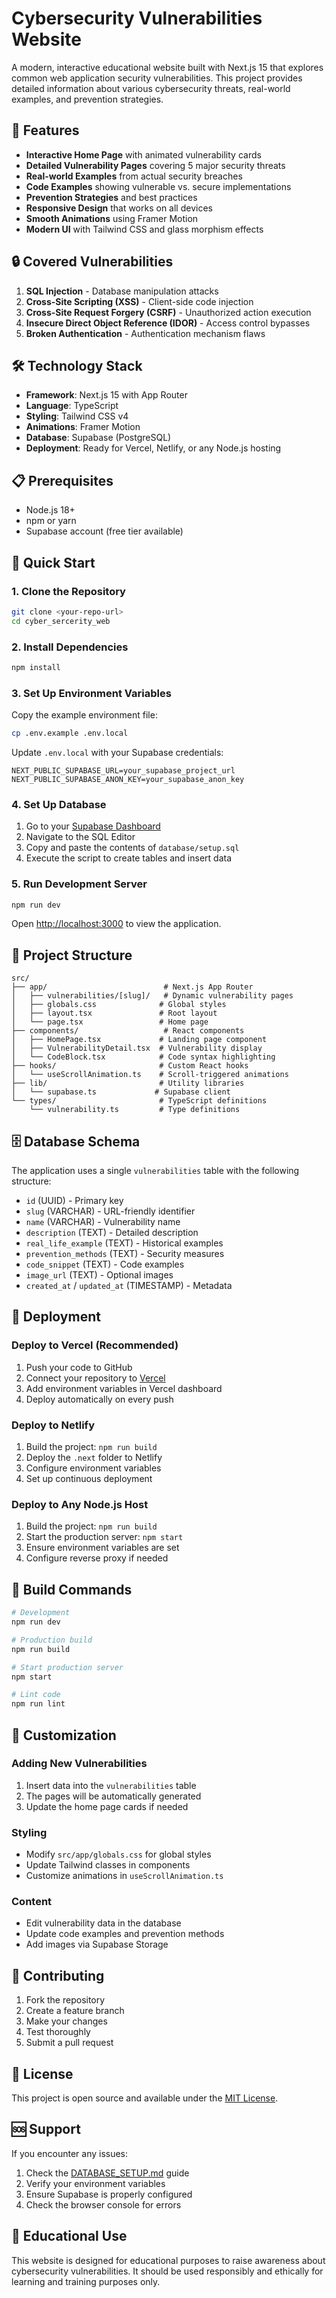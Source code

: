 # Cybersecurity Vulnerabilities Website

A modern, interactive educational website built with Next.js 15 that explores common web application security vulnerabilities. This project provides detailed information about various cybersecurity threats, real-world examples, and prevention strategies.

## 🚀 Features

- **Interactive Home Page** with animated vulnerability cards
- **Detailed Vulnerability Pages** covering 5 major security threats
- **Real-world Examples** from actual security breaches
- **Code Examples** showing vulnerable vs. secure implementations
- **Prevention Strategies** and best practices
- **Responsive Design** that works on all devices
- **Smooth Animations** using Framer Motion
- **Modern UI** with Tailwind CSS and glass morphism effects

## 🔒 Covered Vulnerabilities

1. **SQL Injection** - Database manipulation attacks
2. **Cross-Site Scripting (XSS)** - Client-side code injection
3. **Cross-Site Request Forgery (CSRF)** - Unauthorized action execution
4. **Insecure Direct Object Reference (IDOR)** - Access control bypasses
5. **Broken Authentication** - Authentication mechanism flaws

## 🛠️ Technology Stack

- **Framework**: Next.js 15 with App Router
- **Language**: TypeScript
- **Styling**: Tailwind CSS v4
- **Animations**: Framer Motion
- **Database**: Supabase (PostgreSQL)
- **Deployment**: Ready for Vercel, Netlify, or any Node.js hosting

## 📋 Prerequisites

- Node.js 18+
- npm or yarn
- Supabase account (free tier available)

## 🚀 Quick Start

### 1. Clone the Repository

```bash
git clone <your-repo-url>
cd cyber_sercerity_web
```

### 2. Install Dependencies

```bash
npm install
```

### 3. Set Up Environment Variables

Copy the example environment file:

```bash
cp .env.example .env.local
```

Update `.env.local` with your Supabase credentials:

```env
NEXT_PUBLIC_SUPABASE_URL=your_supabase_project_url
NEXT_PUBLIC_SUPABASE_ANON_KEY=your_supabase_anon_key
```

### 4. Set Up Database

1. Go to your [Supabase Dashboard](https://supabase.com)
2. Navigate to the SQL Editor
3. Copy and paste the contents of `database/setup.sql`
4. Execute the script to create tables and insert data

### 5. Run Development Server

```bash
npm run dev
```

Open [http://localhost:3000](http://localhost:3000) to view the application.

## 📁 Project Structure

```
src/
├── app/                          # Next.js App Router
│   ├── vulnerabilities/[slug]/   # Dynamic vulnerability pages
│   ├── globals.css              # Global styles
│   ├── layout.tsx               # Root layout
│   └── page.tsx                 # Home page
├── components/                   # React components
│   ├── HomePage.tsx             # Landing page component
│   ├── VulnerabilityDetail.tsx  # Vulnerability display
│   └── CodeBlock.tsx            # Code syntax highlighting
├── hooks/                       # Custom React hooks
│   └── useScrollAnimation.ts    # Scroll-triggered animations
├── lib/                         # Utility libraries
│   └── supabase.ts             # Supabase client
└── types/                       # TypeScript definitions
    └── vulnerability.ts         # Type definitions
```

## 🗄️ Database Schema

The application uses a single `vulnerabilities` table with the following structure:

- `id` (UUID) - Primary key
- `slug` (VARCHAR) - URL-friendly identifier
- `name` (VARCHAR) - Vulnerability name
- `description` (TEXT) - Detailed description
- `real_life_example` (TEXT) - Historical examples
- `prevention_methods` (TEXT) - Security measures
- `code_snippet` (TEXT) - Code examples
- `image_url` (TEXT) - Optional images
- `created_at` / `updated_at` (TIMESTAMP) - Metadata

## 🚀 Deployment

### Deploy to Vercel (Recommended)

1. Push your code to GitHub
2. Connect your repository to [Vercel](https://vercel.com)
3. Add environment variables in Vercel dashboard
4. Deploy automatically on every push

### Deploy to Netlify

1. Build the project: `npm run build`
2. Deploy the `.next` folder to Netlify
3. Configure environment variables
4. Set up continuous deployment

### Deploy to Any Node.js Host

1. Build the project: `npm run build`
2. Start the production server: `npm start`
3. Ensure environment variables are set
4. Configure reverse proxy if needed

## 🔧 Build Commands

```bash
# Development
npm run dev

# Production build
npm run build

# Start production server
npm start

# Lint code
npm run lint
```

## 🎨 Customization

### Adding New Vulnerabilities

1. Insert data into the `vulnerabilities` table
2. The pages will be automatically generated
3. Update the home page cards if needed

### Styling

- Modify `src/app/globals.css` for global styles
- Update Tailwind classes in components
- Customize animations in `useScrollAnimation.ts`

### Content

- Edit vulnerability data in the database
- Update code examples and prevention methods
- Add images via Supabase Storage

## 🤝 Contributing

1. Fork the repository
2. Create a feature branch
3. Make your changes
4. Test thoroughly
5. Submit a pull request

## 📄 License

This project is open source and available under the [MIT License](LICENSE).

## 🆘 Support

If you encounter any issues:

1. Check the [DATABASE_SETUP.md](DATABASE_SETUP.md) guide
2. Verify your environment variables
3. Ensure Supabase is properly configured
4. Check the browser console for errors

## 🎯 Educational Use

This website is designed for educational purposes to raise awareness about cybersecurity vulnerabilities. It should be used responsibly and ethically for learning and training purposes only.
